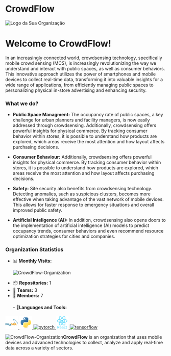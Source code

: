 # CrowdFlow

![Logo da Sua Organização]([link-para-o-seu-logo.png](https://cdn.discordapp.com/attachments/1162511018925236336/1162776075571572857/Screenshot_from_2023-10-14_16-34-33-removebg-preview.png?ex=653d2a9b&is=652ab59b&hm=251ee70ca05ab1d21955b1eb120c03d1794ff82a9a3bd49a812bfef56911924b&))

# Welcome to CrowdFlow!

In an increasingly connected world, crowdsensing technology, specifically mobile crowd sensing (MCS), is increasingly revolutionizing the way we understand and interact with public spaces, as well as consumer behaviors. This innovative approach utilizes the power of smartphones and mobile devices to collect real-time data, transforming it into valuable insights for a wide range of applications, from efficiently managing public spaces to personalizing physical in-store advertising and enhancing security.

### What we do?

- **Public Space Managment:** The occupancy rate of public spaces, a key challenge for urban planners and facility managers, is now easily addressed through crowdsensing. Additionally, crowdsensing offers powerful insights for physical commerce. By tracking consumer behavior within stores, it is possible to understand how products are explored, which areas receive the most attention and how layout affects purchasing decisions.

- **Consumer Behaviour:** Additionally, crowdsensing offers powerful insights for physical commerce. By tracking consumer behavior within stores, it is possible to understand how products are explored, which areas receive the most attention and how layout affects purchasing decisions.

- **Safety:** Site security also benefits from crowdsensing technology. Detecting anomalies, such as suspicious clusters, becomes more effective when taking advantage of the vast network of mobile devices. This allows for faster response to emergency situations and overall improved public safety.

- **Artificial Inteligence (AI):** In addition, crowdsensing also opens doors to the implementation of artificial intelligence (AI) models to predict occupancy trends, consumer behaviors and even recommend resource optimization strategies for cities and companies.

### Organization Statistics

- 📊 **Monthly Visits:** <p align="left"> <img src="https://komarev.com/ghpvc/?username=CrowdFlow-Organization&label=Profile%20views&color=0e75b6&style=flat" alt="CrowdFlow-Organization" /> </p>
- 📦 **Repositories:** 1
- 👥 **Teams:** 3
- 👤 **Members:** 7
**<h4 align="left">- 📱Languages and Tools:</h4>**
<p align="left"> <a href="https://www.mysql.com/" target="_blank" rel="noreferrer"> <img src="https://raw.githubusercontent.com/devicons/devicon/master/icons/mysql/mysql-original-wordmark.svg" alt="mysql" width="40" height="40"/> </a> <a href="https://www.python.org" target="_blank" rel="noreferrer"> <img src="https://raw.githubusercontent.com/devicons/devicon/master/icons/python/python-original.svg" alt="python" width="40" height="40"/> </a> <a href="https://pytorch.org/" target="_blank" rel="noreferrer"> <img src="https://www.vectorlogo.zone/logos/pytorch/pytorch-icon.svg" alt="pytorch" width="40" height="40"/> </a> <a href="https://reactjs.org/" target="_blank" rel="noreferrer"> <img src="https://raw.githubusercontent.com/devicons/devicon/master/icons/react/react-original-wordmark.svg" alt="react" width="40" height="40"/> </a> <a href="https://www.tensorflow.org" target="_blank" rel="noreferrer"> <img src="https://www.vectorlogo.zone/logos/tensorflow/tensorflow-icon.svg" alt="tensorflow" width="40" height="40"/> </a> </p>

<p><img align="left" src="https://github-readme-stats.vercel.app/api/top-langs?username=CrowdFlow-Organization&show_icons=true&locale=en&layout=compact" alt="CrowdFlow-Organization" /></p>

**CrowdFlow** is an organization that uses mobile devices and advanced technologies to collect, analyze and apply real-time data across a variety of sectors.
